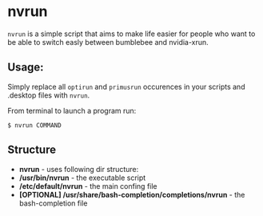 # nvrun
`nvrun` is a simple script that aims to make life easier for people who want to be able to switch easly between bumblebee and nvidia-xrun.

## Usage:
Simply replace all `optirun` and `primusrun` occurences in your scripts and .desktop files with `nvrun`.

From terminal to launch a program run:
```
$ nvrun COMMAND
```

## Structure

* **nvrun** - uses following dir structure:
* **/usr/bin/nvrun** - the executable script
* **/etc/default/nvrun** - the main confing file
* **[OPTIONAL] /usr/share/bash-completion/completions/nvrun** - the bash-completion file



